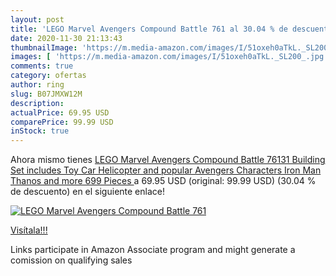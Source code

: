 ```yaml
---
layout: post
title: 'LEGO Marvel Avengers Compound Battle 761 al 30.04 % de descuento'
date: 2020-11-30 21:13:43
thumbnailImage: 'https://m.media-amazon.com/images/I/51oxeh0aTkL._SL200_.jpg'
images: [ 'https://m.media-amazon.com/images/I/51oxeh0aTkL._SL200_.jpg' ]
comments: true
category: ofertas
author: ring
slug: B07JMXW12M
description:
actualPrice: 69.95 USD
comparePrice: 99.99 USD
inStock: true
---
```


Ahora mismo tienes [LEGO Marvel Avengers Compound Battle 76131 Building Set includes Toy Car  Helicopter  and popular Avengers Characters Iron Man  Thanos and more  699 Pieces ](https://www.amazon.com/dp/B07JMXW12M/?tag=tolees-20) a 69.95 USD (original: 99.99 USD) (30.04 %  de descuento) en el siguiente enlace!

[![LEGO Marvel Avengers Compound Battle 761](https://m.media-amazon.com/images/I/51oxeh0aTkL._SL200_.jpg)](https://www.amazon.com/dp/B07JMXW12M/?tag=tolees-20)

[Visítala!!!](https://www.amazon.com/dp/B07JMXW12M/?tag=tolees-20)

Links participate in Amazon Associate program and might generate a comission on qualifying sales
